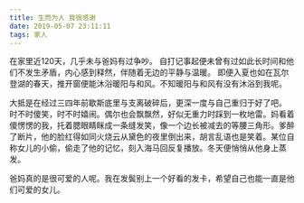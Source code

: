```yaml
---
title: 生而为人 我很感谢
date: 2019-05-07 23:11:11
tags: 家人
---
```

在家里近120天，几乎未与爸妈有过争吵。
自打记事起便未曾有过如此长时间和他们不发生矛盾，内心感到释然，伴随着无边的平静与温暖。
即便入夏也如在瓦尔登湖的春天，推开窗便能沐浴暖阳与和风。不知暖阳与和风有没有沐浴到我呢。

大抵是在经过三四年前歇斯底里与支离破碎后，更深一度与自己重归于好了吧。
时不时傻笑，时不时嬉闹。偶尔也会飘飘然，好似无重力时踩到一枚地雷。妈看着傻愣愣的我，托着腮眼睛眯成一条缝发笑，像一个边长被减去的等腰三角形。爹醉了断片，他的脸红得如同火烧云从黛色的夜里倒出来，胡言乱语也是笑着。某位自称女儿的小偷，偷走了他的记忆，刻入海马回反复播放。冬天便悄悄从他身上蒸发。

爸妈真的是很可爱的人呢。我在发鬓别上一个好看的发卡，希望自己也能一直是他们可爱的女儿。